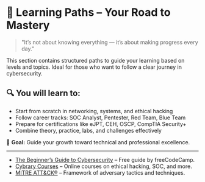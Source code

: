 # 🧠 Learning Paths – Your Road to Mastery

> "It’s not about knowing everything — it’s about making progress every day."

This section contains structured paths to guide your learning based on levels and topics. Ideal for those who want to follow a clear journey in cybersecurity.

## 🔍 You will learn to:

- Start from scratch in networking, systems, and ethical hacking
- Follow career tracks: SOC Analyst, Pentester, Red Team, Blue Team
- Prepare for certifications like eJPT, CEH, OSCP, CompTIA Security+
- Combine theory, practice, labs, and challenges effectively

🧠 **Goal:** Guide your growth toward technical and professional excellence.

---


- [The Beginner’s Guide to Cybersecurity](https://www.freecodecamp.org/news/learn-cybersecurity/) – Free guide by freeCodeCamp.
- [Cybrary Courses](https://www.cybrary.it/) – Online courses on ethical hacking, SOC, and more.
- [MITRE ATT&CK®](https://attack.mitre.org/) – Framework of adversary tactics and techniques.
